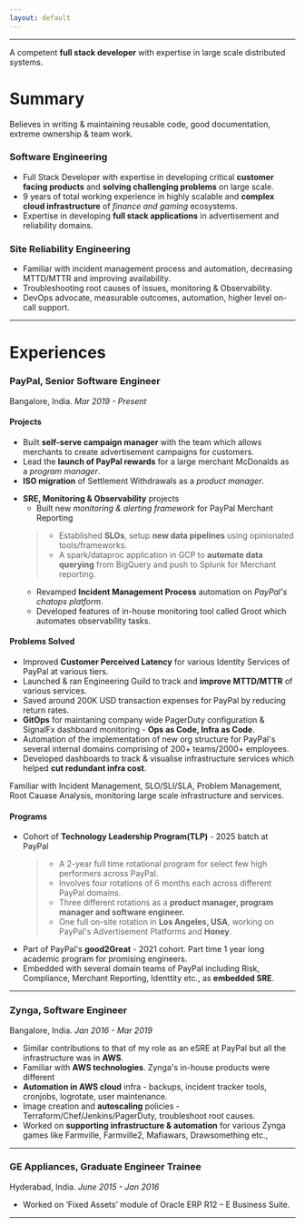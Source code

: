```yaml
---
layout: default
---
```

* * * 

A competent **full stack developer** with expertise in large scale distributed systems. 
# Summary
Believes in writing & maintaining reusable code, good documentation, extreme ownership & team work.

### Software Engineering

* Full Stack Developer with expertise in developing critical **customer facing products** and **solving challenging problems** on large scale.
* 9 years of total working experience in highly scalable and **complex cloud infrastructure** of *finance and gaming* ecosystems.
* Expertise in developing **full stack applications** in advertisement and reliability domains.

### Site Reliability Engineering

* Familiar with incident management process and automation, decreasing MTTD/MTTR and improving availability.
* Troubleshooting root causes of issues, monitoring & Observability.
* DevOps advocate, measurable outcomes, automation, higher level on-call support.

* * *
# Experiences
### PayPal, Senior Software Engineer
Bangalore, India. *Mar 2019 - Present*

#### Projects
* Built **self-serve campaign manager** with the team which allows merchants to create advertisement campaigns for customers.
* Lead the **launch of PayPal rewards** for a large merchant McDonalds as a *program manager*.
* **ISO migration** of Settlement Withdrawals as a *product manager*.
- **SRE, Monitoring & Observability** projects
  - Built new *monitoring & alerting framework* for PayPal Merchant Reporting
  > * Established **SLOs**, setup **new data pipelines** using opinionated tools/frameworks.
  > * A spark/dataproc application in GCP to **automate data querying** from BigQuery and push to Splunk for Merchant reporting.
  - Revamped **Incident Management Process** automation on *PayPal's chatops platform*.
  - Developed features of in-house monitoring tool called Groot which automates observability tasks.  

#### Problems Solved
* Improved **Customer Perceived Latency** for various Identity Services of PayPal at various tiers.
* Launched & ran Engineering Guild to track and **improve MTTD/MTTR** of various services.
* Saved around 200K USD transaction expenses for PayPal by reducing return rates.
* **GitOps** for maintaning company wide PagerDuty configuration & SignalFx dashboard monitoring - **Ops as Code, Infra as Code**.
* Automation of the implementation of new org structure for PayPal's several internal domains comprising of 200+ teams/2000+ employees.
* Developed dashboards to track & visualise infrastructure services which helped **cut redundant infra cost**.

Familiar with Incident Management, SLO/SLI/SLA, Problem Management, Root Cauase Analysis, monitoring large scale infrastructure and services.

#### Programs
- Cohort of **Technology Leadership Program(TLP)** - 2025 batch at PayPal
  > - A 2-year full time rotational program for select few high performers across PayPal.
  > - Involves four rotations of 6 months each across different PayPal domains.
  > - Three different rotations as a **product manager, program manager and software engineer.**
  > - One full on-site rotation in **Los Angeles, USA**, working on PayPal's Advertisement Platforms and **Honey**.
- Part of PayPal's **good2Great** - 2021 cohort. Part time 1 year long academic program for promising engineers.
- Embedded with several domain teams of PayPal including Risk, Compliance, Merchant Reporting, Identtity etc., as **embedded SRE**.

* * * 

### Zynga, Software Engineer
Bangalore, India. *Jan 2016 - Mar 2019*

* Similar contributions to that of my role as an eSRE at PayPal but all the infrastructure was in **AWS**.
* Familiar with **AWS technologies**. Zynga's in-house products were different
* **Automation in AWS cloud** infra - backups, incident tracker tools, cronjobs,
logrotate, user maintenance. 
* Image creation and **autoscaling** policies - Terraform/Chef/Jenkins/PagerDuty, troubleshoot root causes.
* Worked on **supporting infrastructure & automation** for various Zynga games like Farmville, Farmville2, Mafiawars, Drawsomething etc.,

* * * 

### GE Appliances, Graduate Engineer Trainee
Hyderabad, India. *June 2015 - Jan 2016*

* Worked on ‘Fixed Assets’ module of Oracle ERP R12 – E Business Suite.

* * *